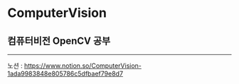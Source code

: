 # ComputerVision

## 컴퓨터비전  OpenCV 공부
---
노션 : <https://www.notion.so/ComputerVision-1ada9983848e805786c5dfbaef79e8d7>
